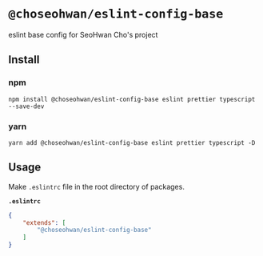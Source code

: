 # `@choseohwan/eslint-config-base`

eslint base config for SeoHwan Cho's project

## Install

### npm
```shell
npm install @choseohwan/eslint-config-base eslint prettier typescript --save-dev
```

### yarn
```shell
yarn add @choseohwan/eslint-config-base eslint prettier typescript -D
```

## Usage

Make `.eslintrc` file in the root directory of packages.

**`.eslintrc`**
```json
{
    "extends": [
        "@choseohwan/eslint-config-base"
    ]
}
```
